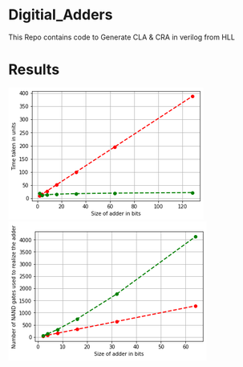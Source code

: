 # Digitial_Adders
This Repo contains code to Generate CLA &amp; CRA in verilog from HLL

# Results
![alt text](https://github.com/Jash-Khatri/Digitial_Adders/blob/main/index.png)
![alt text](https://github.com/Jash-Khatri/Digitial_Adders/blob/main/index1.png)
